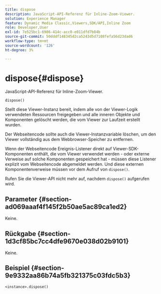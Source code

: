 ```yaml
---
title: dispose
description: JavaScript-API-Referenz für Inline-Zoom-Viewer.
solution: Experience Manager
feature: Dynamic Media Classic,Viewers,SDK/API,Inline Zoom
role: Developer,User
exl-id: 7e525bc1-6986-414c-acc0-e011dfd7b84b
source-git-commit: 50dddf148345d2ca5243d5d7108fefa56d23dad6
workflow-type: tm+mt
source-wordcount: '126'
ht-degree: 3%

---
```


# dispose{#dispose}

JavaScript-API-Referenz für Inline-Zoom-Viewer.

`dispose()`

Stellt diese Viewer-Instanz bereit, indem alle von der Viewer-Logik verwendeten Ressourcen freigegeben und alle inneren Objekte und Komponenten gelöscht werden, die vom Viewer zur Laufzeit erstellt wurden.

Der Webseitencode sollte auch die Viewer-Instanzvariable löschen, um den Viewer vollständig aus dem Webbrowser-Speicher zu entfernen.

Wenn der Webseitencode Ereignis-Listener direkt auf Viewer-SDK-Komponenten enthält, die vom Viewer verwendet werden - oder externe Verweise auf solche Komponenten gespeichert hat - müssen diese Listener explizit vom Webseitencode abgemeldet werden. Und diese externen Komponentenverweise müssen vor dem Aufruf von `dispose()`.

Rufen Sie die Viewer-API nicht mehr auf, nachdem `dispose()` aufgerufen wird.

## Parameter {#section-ad069aaaf4f145f2b50ae5ac89ca1ed2}

Keine.

## Rückgabe {#section-1d3cf85bc7cc4dfe9670e038d02b9101}

Keine.

## Beispiel {#section-9e9332aa86b74a5fb321375c03fdc5b3}

```
<instance>.dispose()
```
